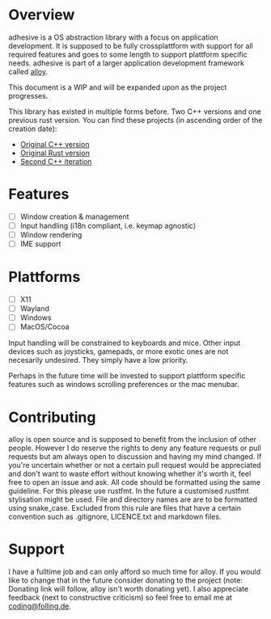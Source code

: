 # Overview
adhesive is a OS abstraction library with a focus on application development.
It is supposed to be fully crossplattform with support for all required features and goes to some length to support plattform specific needs.
adhesive is part of a larger application development framework called [alloy](https://github.com/Folling/alloy).

This document is a WIP and will be expanded upon as the project progresses.

This library has existed in multiple forms before. Two C++ versions and one previous rust version. 
You can find these projects (in ascending order of the creation date):
- [Original C++ version](https://memleak.eu/Folling/graphite)
- [Original Rust version](https://memleak.eu/Folling/graphite-rs)
- [Second C++ iteration](https://memleak.eu/Folling/graphite-CPP-v2)

# Features
- [ ] Window creation & management
- [ ] Input handling (i18n compliant, i.e. keymap agnostic)
- [ ] Window rendering
- [ ] IME support

# Plattforms
- [ ] X11
- [ ] Wayland
- [ ] Windows
- [ ] MacOS/Cocoa

Input handling will be constrained to keyboards and mice. Other input devices such as joysticks, gamepads, or more exotic ones
are not necesarily undesired. They simply have a low priority.

Perhaps in the future time will be invested to support plattform specific features such as windows scrolling preferences or
the mac menubar.

# Contributing
alloy is open source and is supposed to benefit from the inclusion of other people. 
However I do reserve the rights to deny any feature requests or pull requests but am always open to discussion and having my mind changed. 
If you're uncertain whether or not a certain pull request would be appreciated and don't want to waste effort without knowing whether it's worth it, feel free to open an issue and ask. 
All code should be formatted using the same guideline. For this please use rustfmt. In the future a customised rustfmt stylisation might be used.
File and directory names are are to be formatted using snake_case. Excluded from this rule are files that have a certain convention such as .gitignore, LICENCE.txt and markdown files.

# Support
I have a fulltime job and can only afford so much time for alloy. If you would like to change that in the future consider donating to the project (note: Donating link will follow, alloy isn't worth donating yet). I also appreciate feedback (next to constructive criticism) so feel free to email me at coding@folling.de. 

